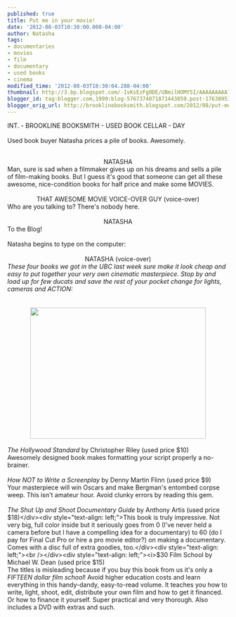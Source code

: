 ```yaml
---
published: true
title: Put me in your movie!
date: '2012-08-03T10:30:00.000-04:00'
author: Natasha
tags:
- documentaries
- movies
- film
- documentary
- used books
- cinema
modified_time: '2012-08-03T10:30:04.288-04:00'
thumbnail: http://3.bp.blogspot.com/-IvKsEzFg0DE/UBmilHOMY5I/AAAAAAAAAlY/SFqvPZ2_L0g/s72-c/Photo+Aug+01,+5+35+29+PM.jpg
blogger_id: tag:blogger.com,1999:blog-5767374071871443859.post-1763895316145359696
blogger_orig_url: http://brooklinebooksmith.blogspot.com/2012/08/put-me-in-your-movie.html
---
```


INT. - BROOKLINE BOOKSMITH - USED BOOK CELLAR - DAY<br /><br />Used book buyer Natasha prices a pile of books. Awesomely.<br /><br /><div style="text-align: center;">NATASHA</div>Man, sure is sad when a filmmaker gives up on his dreams and sells a pile of&nbsp;film-making&nbsp;books. But I guess it's good that someone can get all these awesome, nice-condition books for half price and make some MOVIES.<br /><br /><div style="text-align: center;">THAT AWESOME MOVIE VOICE-OVER GUY (voice-over)</div><div style="text-align: left;">Who are you talking to? There's nobody here.</div><div style="text-align: left;"><br /></div><div style="text-align: center;">NATASHA</div><div style="text-align: left;">To the Blog!</div><div style="text-align: left;"><br /></div><div style="text-align: left;">Natasha begins to type on the computer:</div><div style="text-align: left;"><br /></div><div style="text-align: center;">NATASHA (voice-over)</div><div style="text-align: left;"><i>These four books we got in the UBC last week sure make it look cheap and easy to put together your very own cinematic masterpiece. Stop by and load up for few ducats and save the rest of your pocket change for lights, cameras and ACTION:</i></div><div style="text-align: left;"><i><br /></i></div><div style="text-align: left;"><i><br /></i></div><div class="separator" style="clear: both; text-align: center;"><a href="http://3.bp.blogspot.com/-IvKsEzFg0DE/UBmilHOMY5I/AAAAAAAAAlY/SFqvPZ2_L0g/s1600/Photo+Aug+01,+5+35+29+PM.jpg" imageanchor="1" style="margin-left: 1em; margin-right: 1em;"><img border="0" height="298" src="http://3.bp.blogspot.com/-IvKsEzFg0DE/UBmilHOMY5I/AAAAAAAAAlY/SFqvPZ2_L0g/s400/Photo+Aug+01,+5+35+29+PM.jpg" width="400" /></a></div><div style="text-align: left;"><i><br /></i></div><div style="text-align: left;"><i>The Hollywood Standard </i>by Christopher Riley (used price $10)</div><div style="text-align: left;">Awesomely designed book makes formatting your script properly a no-brainer.</div><div style="text-align: left;"><br /></div><div style="text-align: left;"><i>How NOT to Write a Screenplay</i> by Denny Martin Flinn&nbsp;(used price $9)</div><div style="text-align: left;">Your masterpiece will win Oscars and make Bergman's entombed corpse weep. This isn't amateur hour. Avoid clunky errors by reading this gem.&nbsp;</div><div style="text-align: left;"><br /></div><div style="text-align: left;"><i>The Shut Up and Shoot Documentary Guide</i> by Anthony Artis (used price $18)</div><div style="text-align: left;">This book is truly impressive. Not very big, full color inside but it seriously goes from 0 (I've never held a camera before but I have a compelling idea for a documentary) to 60 (do I pay for Final Cut Pro or hire a pro movie editor?) on making a documentary. Comes with a disc full of extra goodies, too.</div><div style="text-align: left;"><br /></div><div style="text-align: left;"><i>$30 Film School </i>by Michael W. Dean (used price $15)</div><div style="text-align: left;">The titles is misleading because if you buy this book from us it's only a <i>FIFTEEN dollar film school</i>! Avoid higher education costs and learn everything in this handy-dandy, easy-to-read volume. It teaches you how to write, light, shoot, edit, distribute your own film and how to get it financed. Or how to finance it yourself. Super practical and very thorough. Also includes a DVD with extras and such.</div>